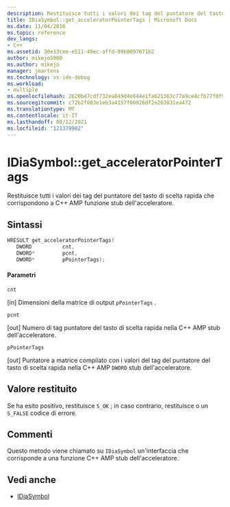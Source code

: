 ```yaml
---
description: Restituisce tutti i valori dei tag del puntatore del tasto di scelta rapida che corrispondono a C++ AMP funzione stub dell'acceleratore.
title: IDiaSymbol::get_acceleratorPointerTags | Microsoft Docs
ms.date: 11/04/2016
ms.topic: reference
dev_langs:
- C++
ms.assetid: 30e13cee-e511-49ec-affd-99b0097071b2
author: mikejo5000
ms.author: mikejo
manager: jmartens
ms.technology: vs-ide-debug
ms.workload:
- multiple
ms.openlocfilehash: 2620b47cdf732ea849d4e644e1fa621363c77a9ce4cfb77f0f97104c3233a710
ms.sourcegitcommit: c72b2f603e1eb3a4157f00926df2e263831ea472
ms.translationtype: MT
ms.contentlocale: it-IT
ms.lasthandoff: 08/12/2021
ms.locfileid: "121379982"
---
```

# <a name="idiasymbolget_acceleratorpointertags"></a>IDiaSymbol::get_acceleratorPointerTags
Restituisce tutti i valori dei tag del puntatore del tasto di scelta rapida che corrispondono a C++ AMP funzione stub dell'acceleratore.

## <a name="syntax"></a>Sintassi

```C++
HRESULT get_acceleratorPointerTags(
   DWORD          cnt,
   DWORD*         pcnt,
   DWORD*         pPointerTags);
```

#### <a name="parameters"></a>Parametri
 `cnt`

[in] Dimensioni della matrice di output `pPointerTags` .

 `pcnt`

[out] Numero di tag puntatore del tasto di scelta rapida nella C++ AMP stub dell'acceleratore.

 `pPointerTags`

[out] Puntatore a matrice compilato con i valori del tag del puntatore del tasto di scelta rapida nella C++ AMP `DWORD` stub dell'acceleratore.

## <a name="return-value"></a>Valore restituito
 Se ha esito positivo, restituisce `S_OK` ; in caso contrario, restituisce o un `S_FALSE` codice di errore.

## <a name="remarks"></a>Commenti
 Questo metodo viene chiamato su `IDiaSymbol` un'interfaccia che corrisponde a una funzione C++ AMP stub dell'acceleratore.

## <a name="see-also"></a>Vedi anche
- [IDiaSymbol](../../debugger/debug-interface-access/idiasymbol.md)
